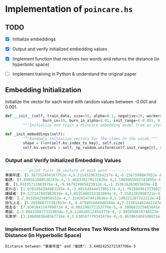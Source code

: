 # Implementation of `poincare.hs`

## TODO
- [x] Initialize embeddings  
- [x] Output and verify initialized embedding values  
- [x] Implement function that receives two words and returns the distance (in hyperbolic space)  
- [ ] Implement training in Python & understand the original paper  


## **Embedding Initialization**
Initialize the vector for each word with random values between -0.001 and 0.001.
```python
def __init__(self, train_data, size=50, alpha=0.1, negative=10, workers=1, epsilon=1e-5, regularization_coeff=1.0,
                 burn_in=10, burn_in_alpha=0.01, init_range=(-0.001, 0.001), dtype=np.float64, seed=0):
        """Initialize and train a Poincare embedding model from an iterable of relations."""

def _init_embeddings(self):
        """Randomly initialize vectors for the items in the vocab."""
        shape = (len(self.kv.index_to_key), self.size)
        self.kv.vectors = self._np_random.uniform(self.init_range[0], self.init_range[1], shape).astype(self.dtype)
```

### **Output and Verify Initialized Embedding Values**
```haskell
---------- print first 10 vectors of each word ----------
事業年度: [5.387352494167752e-4,9.211452963554237e-4,-6.1567598847052e-4]
勧誘: [9.890561888538283e-4,-5.468338270131826e-4,1.5960465692145895e-4]
善: [9.91935711983976e-4,-9.567924965823912e-4,-1.353616263855659e-4]
変わる: [1.0703264384083195e-4,-3.4016494443700517e-4,1.7615049613138025e-4]
嫌疑者: [9.127147845983039e-4,3.0535400253382084e-4,-7.5581392098721e-4]
恭敬: [-2.953264256850552e-4,7.324265474919836e-4,5.149321207742212e-4]
持ち上る: [5.205066737392953e-4,-8.475991684946584e-4,7.213814462442247e-4]
捨去る: [7.938164114709872e-4,-6.802290272153776e-5,-6.380883325665841e-4]
教諭: [-3.8043288773319034e-5,8.124010512454377e-4,-3.995850819740523e-4]
気象学: [3.1860003648567716e-4,3.630507779341476e-4,-8.463863409100831e-4]
```

### **Implement Function That Receives Two Words and Returns the Distance (in Hyperbolic Space)**
```
Distance between "事業年度" and "勧誘": 3.4402425272197796e-3
```